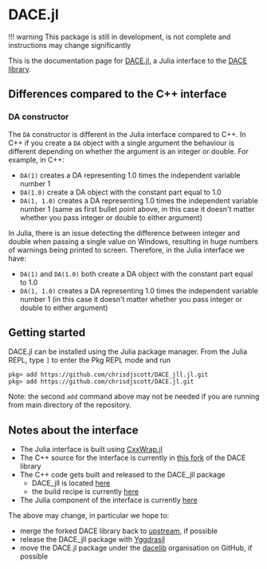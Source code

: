 # DACE.jl

!!! warning
    This package is still in development, is not complete and instructions may change significantly

This is the documentation page for [DACE.jl](https://github.com/chrisdjscott/DACE.jl),
a Julia interface to the [DACE library](https://github.com/dacelib/dace).

## Differences compared to the C++ interface

### DA constructor

The `DA` constructor is different in the Julia interface compared to C++. In C++ if you create a
`DA` object with a single argument the behaviour is different depending on whether the argument is
an integer or double. For example, in C++:

- `DA(1)` creates a DA representing 1.0 times the independent variable number 1
- `DA(1.0)` create a DA object with the constant part equal to 1.0
- `DA(1, 1.0)` creates a DA representing 1.0 times the independent variable number 1 (same as first bullet
  point above, in this case it doesn't matter whether you pass integer or double to either argument)

In Julia, there is an issue detecting the difference between integer and double when passing a single value on Windows,
resulting in huge numbers of warnings being printed to screen. Therefore, in the Julia interface we have:

- `DA(1)` and `DA(1.0)` both create a DA object with the constant part equal to 1.0
- `DA(1, 1.0)` creates a DA representing 1.0 times the independent variable number 1 (in this case it doesn't matter whether
  you pass integer or double to either argument)

## Getting started

DACE.jl can be installed using the Julia package manager. From the Julia REPL,
type `]` to enter the Pkg REPL mode and run

```
pkg> add https://github.com/chrisdjscott/DACE_jll.jl.git
pkg> add https://github.com/chrisdjscott/DACE.jl.git
```

Note: the second `add` command above may not be needed if you are
running from main directory of the repository.

## Notes about the interface

- The Julia interface is built using [CxxWrap.jl](https://github.com/JuliaInterop/CxxWrap.jl)
- The C++ source for the interface is currently in [this fork](https://github.com/chrisdjscott/dace/tree/julia-interface/interfaces/julia)
  of the DACE library
- The C++ code gets built and released to the DACE\_jll package
  - DACE\_jll is located [here](https://github.com/chrisdjscott/DACE_jll.jl)
  - the build recipe is currently [here](https://github.com/chrisdjscott/Yggdrasil/tree/beacbce0777417d58d748729e5bc1ab73604aa93/D/DACE)
- The Julia component of the interface is currently [here](https://github.com/chrisdjscott/DACE.jl)

The above may change, in particular we hope to:

- merge the forked DACE library back to [upstream](https://github.com/dacelib/dace), if possible
- release the DACE\_jll package with [Yggdrasil](https://github.com/JuliaPackaging/Yggdrasil)
- move the DACE.jl package under the [dacelib](https://github.com/dacelib) organisation on GitHub, if possible
